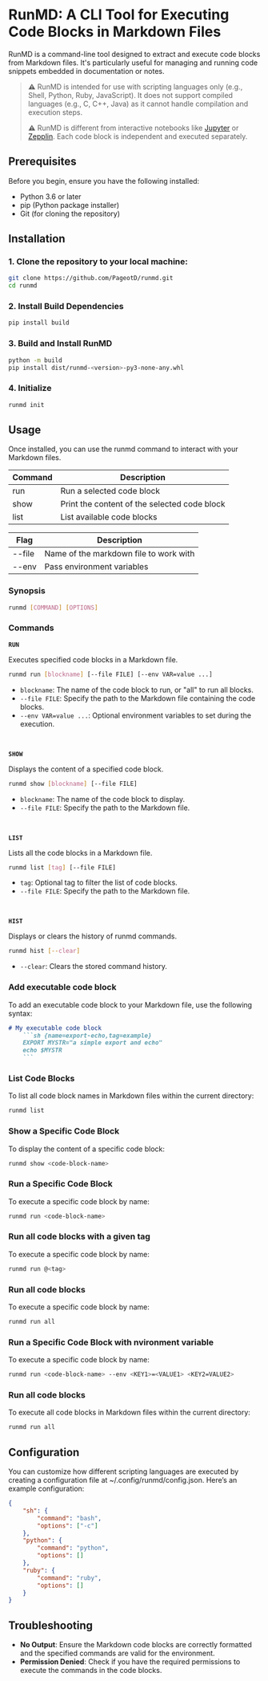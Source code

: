 # RunMD: A CLI Tool for Executing Code Blocks in Markdown Files

RunMD is a command-line tool designed to extract and execute code blocks from Markdown files. It's particularly useful for managing and running code snippets embedded in documentation or notes.

> **⚠** RunMD is intended for use with scripting languages only (e.g., Shell, Python, Ruby, JavaScript). It does not support compiled languages (e.g., C, C++, Java) as it cannot handle compilation and execution steps.
>
> **⚠** RunMD is different from interactive notebooks like [Jupyter](https://jupyter.org/) or [Zepplin](https://zeppelin.apache.org/). Each code block is independent and executed separately.

## Prerequisites

Before you begin, ensure you have the following installed:
- Python 3.6 or later
- pip (Python package installer)
- Git (for cloning the repository)

## Installation

### 1. Clone the repository to your local machine:

```sh {name=runmd-clone}
git clone https://github.com/PageotD/runmd.git
cd runmd
```

### 2. Install Build Dependencies
```sh {name=runmd-pip}
pip install build
```

### 3. Build and Install RunMD
```sh {name=runmd-build-install}
python -m build
pip install dist/runmd-<version>-py3-none-any.whl
```

### 4. Initialize
```sh {name=runmd-initialize}
runmd init
```

## Usage

Once installed, you can use the runmd command to interact with your Markdown files.

| Command | Description |
|------|------|
| run | Run a selected code block |
| show | Print the content of the selected code block |
| list | List available code blocks |

| Flag | Description |
|------|------|
| --file | Name of the markdown file to work with |
| --env | Pass environment variables |

### Synopsis

```bash
runmd [COMMAND] [OPTIONS]
```

### Commands

**`RUN`**

Executes specified code blocks in a Markdown file.
```bash
runmd run [blockname] [--file FILE] [--env VAR=value ...]
```
* `blockname`: The name of the code block to run, or "all" to run all blocks.
* `--file FILE`: Specify the path to the Markdown file containing the code blocks.
* `--env VAR=value ...`: Optional environment variables to set during the execution.

</br>

**`SHOW`**

Displays the content of a specified code block.

```bash
runmd show [blockname] [--file FILE]
```

* `blockname`: The name of the code block to display.
* `--file FILE`: Specify the path to the Markdown file.

</br>

**`LIST`**

Lists all the code blocks in a Markdown file.

```bash
runmd list [tag] [--file FILE]
```

* `tag`: Optional tag to filter the list of code blocks.
* `--file FILE`: Specify the path to the Markdown file.

</br>

**`HIST`**

Displays or clears the history of runmd commands.

```bash
runmd hist [--clear]
```

* `--clear`: Clears the stored command history.

### Add executable code block

To add an executable code block to your Markdown file, use the following syntax:

```markdown
# My executable code block
    ```sh {name=export-echo,tag=example}
    EXPORT MYSTR="a simple export and echo"
    echo $MYSTR
    ```
```

### List Code Blocks

To list all code block names in Markdown files within the current directory:

```sh
runmd list
```

### Show a Specific Code Block
To display the content of a specific code block:

```sh
runmd show <code-block-name>
```

### Run a Specific Code Block

To execute a specific code block by name:

```sh
runmd run <code-block-name>
```

### Run all code blocks with a given tag

To execute a specific code block by name:

```sh
runmd run @<tag>
```

### Run all code blocks

To execute a specific code block by name:

```sh
runmd run all
```

### Run a Specific Code Block with nvironment variable

To execute a specific code block by name:

```sh
runmd run <code-block-name> --env <KEY1>=<VALUE1> <KEY2=VALUE2>
```

### Run all code blocks

To execute all code blocks in Markdown files within the current directory:

```sh
runmd run all
```

## Configuration

You can customize how different scripting languages are executed by creating a configuration file at ~/.config/runmd/config.json. Here’s an example configuration:

```json
{
    "sh": {
        "command": "bash",
        "options": ["-c"]
    },
    "python": {
        "command": "python",
        "options": []
    },
    "ruby": {
        "command": "ruby",
        "options": []
    }
}
```

## Troubleshooting

* **No Output**: Ensure the Markdown code blocks are correctly formatted and the specified commands are valid for the environment.
* **Permission Denied**: Check if you have the required permissions to execute the commands in the code blocks.